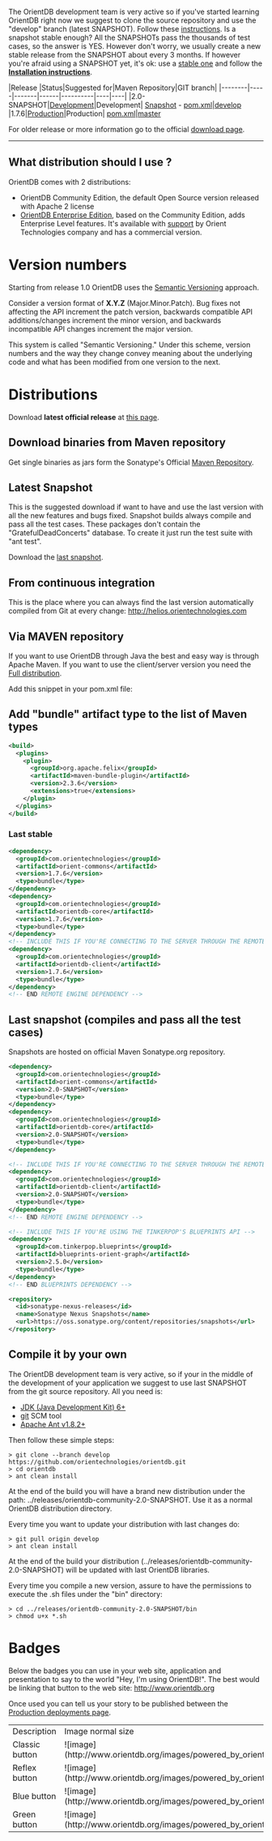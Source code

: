 The OrientDB development team is very active so if you've started learning OrientDB right now we suggest to clone the source repository and use the "develop" branch (latest SNAPSHOT). Follow these [instructions](https://github.com/orientechnologies/orientdb/wiki/Download#compile-it-by-your-own). Is a snapshot stable enough? All the SNAPSHOTs pass the thousands of test cases, so the answer is YES. However don't worry, we usually create a new stable release from the SNAPSHOT about every 3 months. If however you're afraid using a SNAPSHOT yet, it's ok: use a [stable one](http://www.orientdb.org/download.htm) and follow the **[Installation instructions](Installation.md)**.


|Release |Status|Suggested for|Maven Repository|GIT branch|
|--------|-----|-------|------|----------|----|----|
|2.0-SNAPSHOT|[Development](https://github.com/orientechnologies/orientdb/issues?milestone=3&page=1&state=open)|Development| [Snapshot](https://oss.sonatype.org/content/repositories/snapshots/com/orientechnologies/orientdb-community/2.0-SNAPSHOT/) - [pom.xml](https://github.com/orientechnologies/orientdb/wiki/Download#last-snapshot-compiles-and-pass-all-the-test-cases)|[develop](https://github.com/orientechnologies/orientdb/tree/develop)
|1.7.6|[Production](https://github.com/orientechnologies/orientdb/issues?milestone=23&state=closed)|Production|  [pom.xml](https://github.com/orientechnologies/orientdb/wiki/Download#last-stable)|[master](https://github.com/orientechnologies/orientdb)


For older release or more information go to the official [download page](http://www.orientdb.org/download.htm).

------------
## What distribution should I use ? ##

OrientDB comes with 2 distributions:
- OrientDB Community Edition, the default Open Source version released with Apache 2 license
- [OrientDB Enterprise Edition](http://www.orientechnologies.com/orientdb-enterprise), based on the Community Edition, adds Enterprise Level features. It's available with [support](http://www.orientechnologies.com/support) by Orient Technologies company and has a commercial version.

# Version numbers #

Starting from release 1.0 OrientDB uses the [Semantic Versioning](http://semver.org/) approach.

Consider a version format of **X.Y.Z** (Major.Minor.Patch). Bug fixes not affecting the API increment the patch version, backwards compatible API additions/changes increment the minor version, and backwards incompatible API changes increment the major version.

This system is called "Semantic Versioning." Under this scheme, version numbers and the way they change convey meaning about the underlying code and what has been modified from one version to the next.

# Distributions #

Download **latest official release** at  [this page](http://www.orientdb.org/download.htm).

## Download binaries from Maven repository ##

Get single binaries as jars form the Sonatype's Official [Maven Repository](https://oss.sonatype.org/content/repositories/releases/com/orientechnologies/).

## Latest Snapshot ##

This is the suggested download if want to have and use the last version with all the new features and bugs fixed. Snapshot builds always compile and pass all the test cases. These packages don't contain the "GratefulDeadConcerts" database. To create it just run the test suite with "ant test".

Download the [last snapshot](https://oss.sonatype.org/content/repositories/snapshots/com/orientechnologies/orientdb/).

## From continuous integration ##

This is the place where you can always find the last version automatically compiled from Git at every change:  http://helios.orientechnologies.com

## Via MAVEN repository ##

If you want to use OrientDB through Java the best and easy way is through Apache Maven. If you want to use the client/server version you need the [Full distribution](#Full_distribution).

Add this snippet in your pom.xml file:

## Add "bundle" artifact type to the list of Maven types

```xml
<build>
  <plugins>
    <plugin>
      <groupId>org.apache.felix</groupId>
      <artifactId>maven-bundle-plugin</artifactId>
      <version>2.3.6</version>
      <extensions>true</extensions>
    </plugin>
  </plugins>
</build>
```

### Last stable

```xml
<dependency>
  <groupId>com.orientechnologies</groupId>
  <artifactId>orient-commons</artifactId>
  <version>1.7.6</version>
  <type>bundle</type>
</dependency>
<dependency>
  <groupId>com.orientechnologies</groupId>
  <artifactId>orientdb-core</artifactId>
  <version>1.7.6</version>
  <type>bundle</type>
</dependency>
<!-- INCLUDE THIS IF YOU'RE CONNECTING TO THE SERVER THROUGH THE REMOTE ENGINE -->
<dependency>
  <groupId>com.orientechnologies</groupId>
  <artifactId>orientdb-client</artifactId>
  <version>1.7.6</version>
  <type>bundle</type>
</dependency>
<!-- END REMOTE ENGINE DEPENDENCY -->
```
## Last snapshot (compiles and pass all the test cases) ##

Snapshots are hosted on official Maven Sonatype.org repository.
```xml
<dependency>
  <groupId>com.orientechnologies</groupId>
  <artifactId>orient-commons</artifactId>
  <version>2.0-SNAPSHOT</version>
  <type>bundle</type>
</dependency>
<dependency>
  <groupId>com.orientechnologies</groupId>
  <artifactId>orientdb-core</artifactId>
  <version>2.0-SNAPSHOT</version>
  <type>bundle</type>
</dependency>

<!-- INCLUDE THIS IF YOU'RE CONNECTING TO THE SERVER THROUGH THE REMOTE ENGINE -->
<dependency>
  <groupId>com.orientechnologies</groupId>
  <artifactId>orientdb-client</artifactId>
  <version>2.0-SNAPSHOT</version>
  <type>bundle</type>
</dependency>
<!-- END REMOTE ENGINE DEPENDENCY -->

<!-- INCLUDE THIS IF YOU'RE USING THE TINKERPOP'S BLUEPRINTS API -->
<dependency>
  <groupId>com.tinkerpop.blueprints</groupId>
  <artifactId>blueprints-orient-graph</artifactId>
  <version>2.5.0</version>
  <type>bundle</type>
</dependency>
<!-- END BLUEPRINTS DEPENDENCY -->

<repository>
  <id>sonatype-nexus-releases</id>
  <name>Sonatype Nexus Snapshots</name>
  <url>https://oss.sonatype.org/content/repositories/snapshots</url>
</repository>
```
## Compile it by your own ##
The OrientDB development team is very active, so if your in the middle of the development of your application we suggest to use last SNAPSHOT from the git source repository. All you need is:
- [JDK (Java Development Kit) 6+](http://www.oracle.com/technetwork/java/javase/downloads/index.html)
- [git](http://git-scm.com/) SCM tool
- [Apache Ant v1.8.2+](http://ant.apache.org/manual/install.html)

Then follow these simple steps:
```
> git clone --branch develop https://github.com/orientechnologies/orientdb.git
> cd orientdb
> ant clean install
```

At the end of the build you will have a brand new distribution under the path: ../releases/orientdb-community-2.0-SNAPSHOT. Use it as a normal OrientDB distribution directory.

Every time you want to update your distribution with last changes do:

```
> git pull origin develop
> ant clean install
```
At the end of the build your distribution (../releases/orientdb-community-2.0-SNAPSHOT) will be updated with last OrientDB libraries.

Every time you compile a new version, assure to have the permissions to execute the .sh files under the "bin" directory:

```
> cd ../releases/orientdb-community-2.0-SNAPSHOT/bin
> chmod u+x *.sh
```


# Badges

Below the badges you can use in your web site, application and presentation to say to the world "Hey, I'm using OrientDB!". The best would be linking that button to the web site: <http://www.orientdb.org>

Once used you can tell us your story to be published between the [Production deployments page](Production-Deployments.md).

<table>
  <tr><td>Description</td><td>Image normal size</td><td>Image small size</td></tr>
  <tr><td>Classic button</td><td>![image](http://www.orientdb.org/images/powered_by_orientdb_white.png)</td><td>![image](http://www.orientdb.org/images/powered_by_orientdb_white_small.png)</td></tr>
  <tr><td>Reflex button</td><td>![image](http://www.orientdb.org/images/powered_by_orientdb_reflex.png)</td><td>![image](http://www.orientdb.org/images/powered_by_orientdb_reflex_small.png)</td></tr>
  <tr><td>Blue button</td><td>![image](http://www.orientdb.org/images/powered_by_orientdb_blue.png)</td><td>![image](http://www.orientdb.org/images/powered_by_orientdb_blue_small.png)</td></tr>
  <tr><td>Green button</td><td>![image](http://www.orientdb.org/images/powered_by_orientdb_green.png)</td><td>![image](http://www.orientdb.org/images/powered_by_orientdb_green_small.png)</td></tr>
</table>